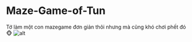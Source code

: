 # Maze-Game-of-Tun
Tớ làm một con mazegame đơn giản thôi nhưng mà cũng khó chơi phết đó 🐵
![alt](https://drive.google.com/file/d/1qB0Z8BCCFRYv0z6fy9mZ3hkEEFAmOGd7/view?usp=sharing)
